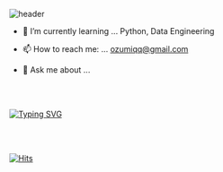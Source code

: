 


![header](https://capsule-render.vercel.app/api?type=waving&color=timeGradient&text=Welcome%20to%20Dingpu's%20GitHub%20👋&animation=twinkling&fontSize=35&fontAlignY=40&fontAlign=60&height=250)




- 🌱 I’m currently learning ... Python, Data Engineering

- 📫 How to reach me: ... ozumiqq@gmail.com

- 💬 Ask me about ...

</br>
</br>


[![Typing SVG](https://readme-typing-svg.demolab.com?font=Fira+Code&pause=1000&color=000000&random=false&width=435&lines=Would+you+like+to+join+me%3F)](https://git.io/typing-svg)


</br>
</br>

[![Hits](https://hits.seeyoufarm.com/api/count/incr/badge.svg?url=https%3A%2F%2Fgithub.com%2FDINGDINGPU&count_bg=%2379C83D&title_bg=%23555555&icon=&icon_color=%23E7E7E7&title=hits&edge_flat=false)](https://hits.seeyoufarm.com)